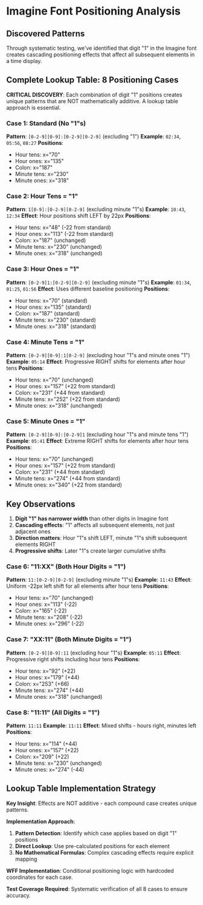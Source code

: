 # Imagine Font Positioning Analysis

## Discovered Patterns

Through systematic testing, we've identified that digit "1" in the Imagine font creates cascading positioning effects that affect all subsequent elements in a time display.

## Complete Lookup Table: 8 Positioning Cases

**CRITICAL DISCOVERY**: Each combination of digit "1" positions creates unique patterns that are NOT mathematically additive. A lookup table approach is essential.

### Case 1: Standard (No "1"s)
**Pattern**: `[0-2-9][0-9]:[0-2-9][0-2-9]` (excluding "1")
**Example**: `02:34`, `05:56`, `08:27`
**Positions**:
- Hour tens: x="70"
- Hour ones: x="135" 
- Colon: x="187"
- Minute tens: x="230"
- Minute ones: x="318"

### Case 2: Hour Tens = "1" 
**Pattern**: `1[0-9]:[0-2-9][0-2-9]` (excluding minute "1"s)
**Example**: `10:43`, `12:34`
**Effect**: Hour positions shift LEFT by 22px
**Positions**:
- Hour tens: x="48" (-22 from standard)
- Hour ones: x="113" (-22 from standard)
- Colon: x="187" (unchanged)
- Minute tens: x="230" (unchanged)  
- Minute ones: x="318" (unchanged)

### Case 3: Hour Ones = "1"
**Pattern**: `[0-2-9]1:[0-2-9][0-2-9]` (excluding minute "1"s)
**Example**: `01:34`, `01:25`, `01:56`
**Effect**: Uses different baseline positioning
**Positions**:
- Hour tens: x="70" (standard)
- Hour ones: x="135" (standard)
- Colon: x="187" (standard)
- Minute tens: x="230" (standard)
- Minute ones: x="318" (standard)

### Case 4: Minute Tens = "1"
**Pattern**: `[0-2-9][0-9]:1[0-2-9]` (excluding hour "1"s and minute ones "1")
**Example**: `05:14`
**Effect**: Progressive RIGHT shifts for elements after hour tens
**Positions**:
- Hour tens: x="70" (unchanged)
- Hour ones: x="157" (+22 from standard)
- Colon: x="231" (+44 from standard)
- Minute tens: x="252" (+22 from standard)
- Minute ones: x="318" (unchanged)

### Case 5: Minute Ones = "1"
**Pattern**: `[0-2-9][0-9]:[0-2-9]1` (excluding hour "1"s and minute tens "1")
**Example**: `05:41`
**Effect**: Extreme RIGHT shifts for elements after hour tens
**Positions**:
- Hour tens: x="70" (unchanged)
- Hour ones: x="157" (+22 from standard)
- Colon: x="231" (+44 from standard) 
- Minute tens: x="274" (+44 from standard)
- Minute ones: x="340" (+22 from standard)

## Key Observations

1. **Digit "1" has narrower width** than other digits in Imagine font
2. **Cascading effects**: "1" affects all subsequent elements, not just adjacent ones
3. **Direction matters**: Hour "1"s shift LEFT, minute "1"s shift subsequent elements RIGHT
4. **Progressive shifts**: Later "1"s create larger cumulative shifts

### Case 6: "11:XX" (Both Hour Digits = "1")
**Pattern**: `11:[0-2-9][0-2-9]` (excluding minute "1"s)
**Example**: `11:43`
**Effect**: Uniform -22px left shift for all elements after hour tens
**Positions**:
- Hour tens: x="70" (unchanged)
- Hour ones: x="113" (-22)
- Colon: x="165" (-22)
- Minute tens: x="208" (-22)
- Minute ones: x="296" (-22)

### Case 7: "XX:11" (Both Minute Digits = "1") 
**Pattern**: `[0-2-9][0-9]:11` (excluding hour "1"s)
**Example**: `05:11`
**Effect**: Progressive right shifts including hour tens
**Positions**:
- Hour tens: x="92" (+22)
- Hour ones: x="179" (+44)
- Colon: x="253" (+66)
- Minute tens: x="274" (+44)
- Minute ones: x="318" (unchanged)

### Case 8: "11:11" (All Digits = "1")
**Pattern**: `11:11`
**Example**: `11:11`
**Effect**: Mixed shifts - hours right, minutes left  
**Positions**:
- Hour tens: x="114" (+44)
- Hour ones: x="157" (+22)
- Colon: x="209" (+22)
- Minute tens: x="230" (unchanged)
- Minute ones: x="274" (-44)

## Lookup Table Implementation Strategy

**Key Insight**: Effects are NOT additive - each compound case creates unique patterns.

**Implementation Approach**:
1. **Pattern Detection**: Identify which case applies based on digit "1" positions
2. **Direct Lookup**: Use pre-calculated positions for each element
3. **No Mathematical Formulas**: Complex cascading effects require explicit mapping

**WFF Implementation**: Conditional positioning logic with hardcoded coordinates for each case.

**Test Coverage Required**: Systematic verification of all 8 cases to ensure accuracy.